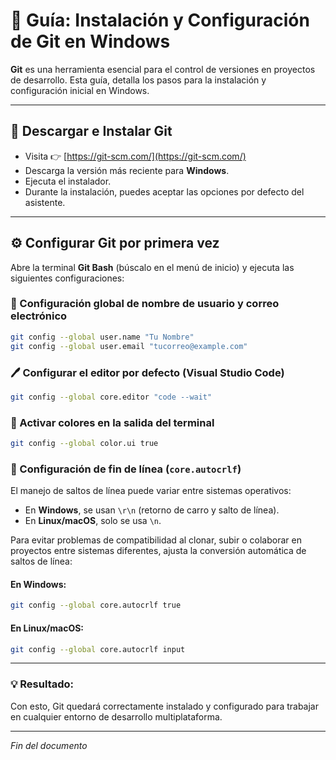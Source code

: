 # 🧰 Guía: Instalación y Configuración de Git en Windows

**Git** es una herramienta esencial para el control de versiones en proyectos de desarrollo. Esta guía, detalla los pasos para la instalación y configuración inicial en Windows.

---

## 🔽 Descargar e Instalar Git

* Visita 👉 [https://git-scm.com/](https://git-scm.com/)
* Descarga la versión más reciente para **Windows**.
* Ejecuta el instalador.
* Durante la instalación, puedes aceptar las opciones por defecto del asistente.

---

## ⚙️ Configurar Git por primera vez

Abre la terminal **Git Bash** (búscalo en el menú de inicio) y ejecuta las siguientes configuraciones:

### 🧑‍ Configuración global de nombre de usuario y correo electrónico

```bash
git config --global user.name "Tu Nombre"
git config --global user.email "tucorreo@example.com"
```

### 🖊️ Configurar el editor por defecto (Visual Studio Code)

```bash
git config --global core.editor "code --wait"
```

### 🌈 Activar colores en la salida del terminal

```bash
git config --global color.ui true
```

### 🧱 Configuración de fin de línea (`core.autocrlf`)

El manejo de saltos de línea puede variar entre sistemas operativos:

* En **Windows**, se usan `\r\n` (retorno de carro y salto de línea).
* En **Linux/macOS**, solo se usa `\n`.

Para evitar problemas de compatibilidad al clonar, subir o colaborar en proyectos entre sistemas diferentes, ajusta la conversión automática de saltos de línea:

#### En **Windows**:

```bash
git config --global core.autocrlf true
```

#### En **Linux/macOS**:

```bash
git config --global core.autocrlf input
```

---

### 💡 Resultado:

Con esto, Git quedará correctamente instalado y configurado para trabajar en cualquier entorno de desarrollo multiplataforma.

---

*Fin del documento*

